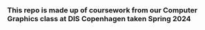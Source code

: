 ### This repo is made up of coursework from our Computer Graphics class at DIS Copenhagen taken Spring 2024

